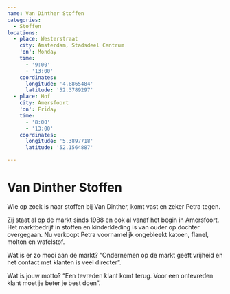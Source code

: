 ```yaml
---
name: Van Dinther Stoffen
categories:
  - Stoffen
locations:
  - place: Westerstraat
    city: Amsterdam, Stadsdeel Centrum
    'on': Monday
    time:
      - '9:00'
      - '13:00'
    coordinates:
      longitude: '4.8865484'
      latitude: '52.3789297'
  - place: Hof
    city: Amersfoort
    'on': Friday
    time:
      - '8:00'
      - '13:00'
    coordinates:
      longitude: '5.3897718'
      latitude: '52.1564887'

---
```


# Van Dinther Stoffen

Wie op zoek is naar stoffen bij Van Dinther, komt vast en zeker Petra tegen.

Zij staat al op de markt sinds 1988 en ook al vanaf het begin in Amersfoort. Het marktbedrijf in stoffen en kinderkleding is van ouder op dochter overgegaan. Nu verkoopt Petra voornamelijk ongebleekt katoen, flanel, molton en wafelstof.

Wat is er zo mooi aan de markt?
“Ondernemen op de markt geeft vrijheid en het contact met klanten is veel directer”.

Wat is jouw motto?
“Een tevreden klant komt terug. Voor een ontevreden klant moet je beter je best doen”.